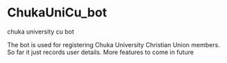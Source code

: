 # ChukaUniCu_bot
chuka university cu bot

The bot is used for registering Chuka University Christian Union members. 
So far it just records user details.
More features to come in future
